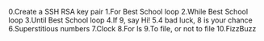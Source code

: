 0.Create a SSH RSA key pair
1.For Best School loop
2.While Best School loop
3.Until Best School loop
4.If 9, say Hi!
5.4 bad luck, 8 is your chance
6.Superstitious numbers
7.Clock
8.For ls
9.To file, or not to file
10.FizzBuzz
